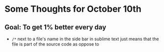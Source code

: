 # Some Thoughts for October 10th 

## Goal: To get 1% better every day

- `/*` next to a file's name in the side bar in sublime text just means that the file is part of the source code as oppose to 